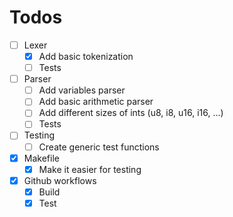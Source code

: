 <h1>Todos</h1>

- [ ] Lexer
    - [x] Add basic tokenization
    - [ ] Tests
- [ ] Parser
    - [ ] Add variables parser
    - [ ] Add basic arithmetic parser
    - [ ] Add different sizes of ints (u8, i8, u16, i16, ...)
    - [ ] Tests
- [ ] Testing
    - [ ] Create generic test functions
- [x] Makefile
    - [x] Make it easier for testing
- [x] Github workflows
    - [x] Build
    - [x] Test
